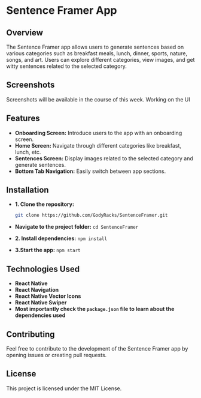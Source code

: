 # Sentence Framer App

## Overview

The Sentence Framer app allows users to generate sentences based on various categories such as breakfast meals, lunch, dinner, sports, nature, songs, and art. Users can explore different categories, view images, and get witty sentences related to the selected category.

## Screenshots

Screenshots will be available in the course of this week. Working on the UI

## Features

- **Onboarding Screen:** Introduce users to the app with an onboarding screen.
- **Home Screen:** Navigate through different categories like breakfast, lunch, etc.
- **Sentences Screen:** Display images related to the selected category and generate sentences.
- **Bottom Tab Navigation:** Easily switch between app sections.

## Installation

- **1. Clone the repository:**

   ```bash
   git clone https://github.com/GodyRacks/SentenceFramer.git
- **Navigate to the project folder:**
`cd SentenceFramer`
- **2. Install dependencies:**
`npm install`
- **3.Start the app:**
`npm start`
## Technologies Used
- **React Native**
- **React Navigation**
- **React Native Vector Icons**
- **React Native Swiper**
- **Most importantly check the `package.json` file to learn about the dependencies used**

## Contributing
Feel free to contribute to the development of the Sentence Framer app by opening issues or creating pull requests.

## License
This project is licensed under the MIT License.


